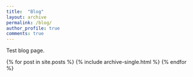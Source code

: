 ```yaml
---
title:  "Blog"
layout: archive
permalink: /blog/
author_profile: true
comments: true
---
```


Test blog page.

{% for post in site.posts %}
    {% include archive-single.html %}
{% endfor %}
